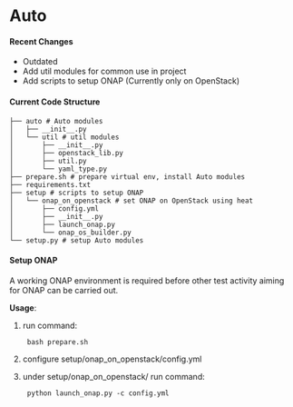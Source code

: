 Auto
====

#### Recent Changes ####
- Outdated
- Add util modules for common use in project
- Add scripts to setup ONAP (Currently only on OpenStack)


#### Current Code Structure ####

    ├── auto # Auto modules
    │   ├── __init__.py
    │   └── util # util modules
    │       ├── __init__.py
    │       ├── openstack_lib.py
    │       ├── util.py
    │       └── yaml_type.py
    ├── prepare.sh # prepare virtual env, install Auto modules
    ├── requirements.txt
    ├── setup # scripts to setup ONAP
    │   └── onap_on_openstack # set ONAP on OpenStack using heat
    │       ├── config.yml
    │       ├── __init__.py
    │       ├── launch_onap.py
    │       └── onap_os_builder.py
    └── setup.py # setup Auto modules

#### Setup ONAP ####
A working ONAP environment is required before other test activity aiming for ONAP can be carried out.

**Usage**:

1. run command:

        bash prepare.sh
2. configure setup/onap_on_openstack/config.yml
3. under setup/onap_on_openstack/ run command:

        python launch_onap.py -c config.yml

